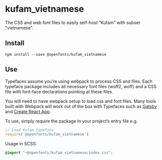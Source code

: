 
# kufam_vietnamese

The CSS and web font files to easily self-host “Kufam” with subset "vietnamese".

## Install

`npm install --save @openfonts/kufam_vietnamese`

## Use

Typefaces assume you’re using webpack to process CSS and files. Each typeface
package includes all necessary font files (woff2, woff) and a CSS file with
font-face declarations pointing at these files.

You will need to have webpack setup to load css and font files. Many tools built
with Webpack will work out of the box with Typefaces such as [Gatsby](https://github.com/gatsbyjs/gatsby)
and [Create React App](https://github.com/facebookincubator/create-react-app).

To use, simply require the package in your project’s entry file e.g.

```javascript
// Load Kufam typeface
require('@openfonts/kufam_vietnamese')
```

Usage in SCSS:
```scss
@import "~@openfonts/kufam_vietnamese/index.css";
```
